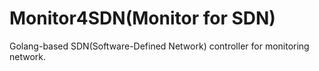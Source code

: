 # Monitor4SDN(Monitor for SDN)
Golang-based SDN(Software-Defined Network) controller for monitoring network.
